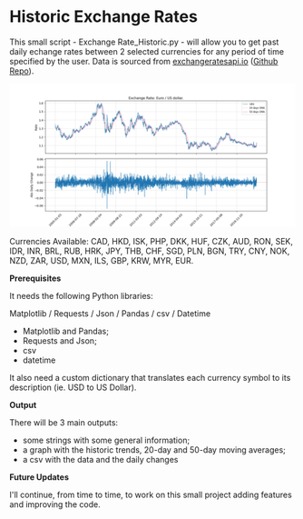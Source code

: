 # Historic Exchange Rates

This small script - Exchange Rate_Historic.py - will allow you to get past daily echange rates between 2 selected currencies for any period of time specified by the user.
Data is sourced from <a href="http://exchangeratesapi.io/">exchangeratesapi.io</a> (<a href="https://github.com/exchangeratesapi/exchangeratesapi">Github Repo</a>).

<img src="https://raw.githubusercontent.com/FilippoGalanti/historic_exchange_rates/master/ExchangeRateEURUSD.png" alt="Output Example">

Currencies Available: CAD, HKD, ISK, PHP, DKK, HUF, CZK, AUD, RON, SEK, IDR, INR, BRL, RUB, HRK, JPY, THB, CHF, SGD, PLN, BGN, TRY, CNY, NOK, NZD, ZAR, USD, MXN, ILS, GBP, KRW, MYR, EUR.

<b>Prerequisites</b>

It needs the following Python libraries:

Matplotlib / Requests / Json / Pandas / csv / Datetime
 <ul>
  <li>Matplotlib and Pandas;</li>
  <li>Requests and Json;</li>
  <li>csv</li>
  <li>datetime</li>
</ul>

It also need a custom dictionary that translates each currency symbol to its description (ie. USD to US Dollar).

<b>Output</b>

There will be 3 main outputs:

 <ul>
  <li>some strings with some general information;</li>
  <li>a graph with the historic trends, 20-day and 50-day moving averages;</li>
  <li>a csv with the data and the daily changes</li>
</ul> 

<b>Future Updates</b>

I'll continue, from time to time, to work on this small project adding features and improving the code.
